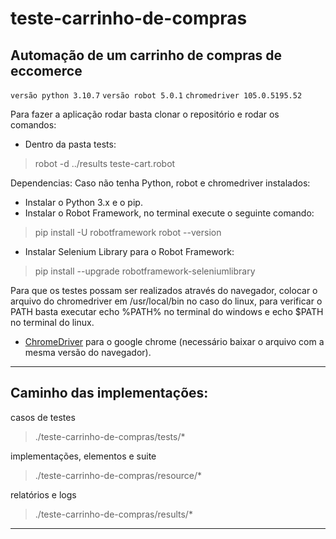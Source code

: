 # teste-carrinho-de-compras
## Automação de um carrinho de compras de eccomerce
`versão python 3.10.7`
`versão robot 5.0.1`
`chromedriver 105.0.5195.52`

Para fazer a aplicação rodar basta clonar o repositório e rodar os comandos:

  - Dentro da pasta tests:

> robot -d ../results teste-cart.robot

Dependencias:
Caso não tenha Python, robot e chromedriver instalados:

  - Instalar o Python 3.x e o pip.
  - Instalar o Robot Framework, no terminal execute o seguinte comando:

> pip install -U robotframework robot --version

  - Instalar Selenium Library para o Robot Framework:

> pip install --upgrade robotframework-seleniumlibrary

Para que os testes possam ser realizados através do navegador, colocar o arquivo do chromedriver em /usr/local/bin no caso do linux, para verificar o PATH basta executar echo %PATH% no terminal do windows e echo $PATH no terminal do linux.

   - [ChromeDriver](https://chromedriver.chromium.org/downloads) para o google chrome (necessário baixar o arquivo com a mesma versão do navegador).

--------------------------------------------------------------------------------------------------------

## Caminho das implementações:

casos de testes
> ./teste-carrinho-de-compras/tests/*

implementações, elementos e suite
> ./teste-carrinho-de-compras/resource/*

relatórios e logs
> ./teste-carrinho-de-compras/results/*

--------------------------------------------------------------------------------------------------------

